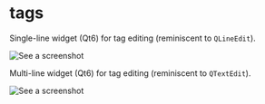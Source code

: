 # tags
Single-line widget (Qt6) for tag editing (reminiscent to `QLineEdit`).

![See a screenshot](screenshot/example.png)

Multi-line widget (Qt6) for tag editing (reminiscent to `QTextEdit`).

![See a screenshot](screenshot/example2.png)
